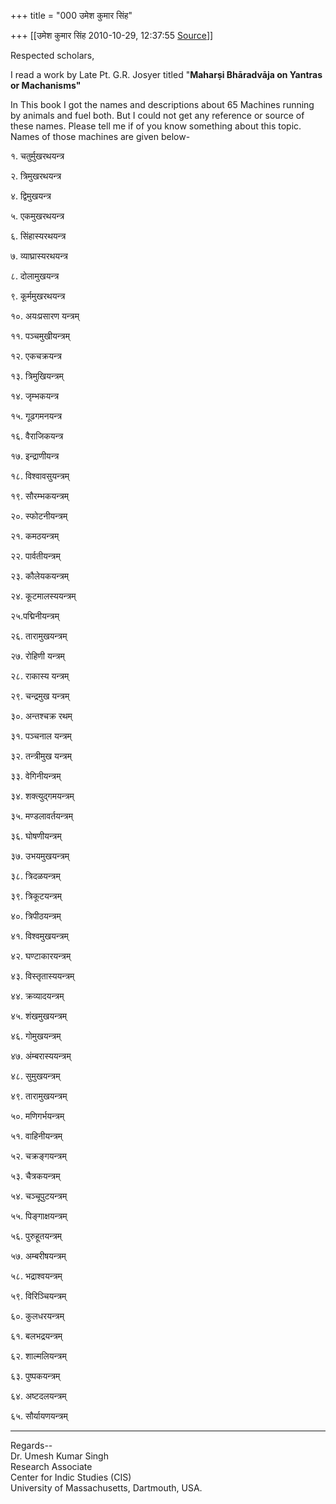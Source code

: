 +++
title = "000 उमेश कुमार सिंह"

+++
[[उमेश कुमार सिंह	2010-10-29, 12:37:55 [Source](https://groups.google.com/g/bvparishat/c/sdN5mP6MWAg)]]



Respected scholars,

I read a work by Late Pt. G.R. Josyer titled "**Maharṣi Bhāradvāja on Yantras or Machanisms"**

In This book I got the names and descriptions about 65 Machines running by animals and fuel both. But I could not get any reference or source of these names. Please tell me if of you know something about this topic. Names of those machines are given below-

१. चतुर्मुखरथयन्त्र

२. त्रिमुखरथयन्त्र

४. द्विमुखयन्त्र

५. एकमुखरथयन्त्र

६. सिंहास्यरथयन्त्र

७. व्याघ्रास्यरथयन्त्र

८. दोलामुखयन्त्र

९. कूर्ममुखरथयन्त्र

१०. अयःप्रसारण यन्त्रम्

११. पञ्चमुखीयन्त्रम्

१२. एकचक्रयन्त्र

१३. त्रिमुखियन्त्रम्

१४. जृम्भकयन्त्र

१५. गूढगमनयन्त्र

१६. वैराजिकयन्त्र

१७. इन्द्राणीयन्त्र

१८. विश्वावसुयन्त्रम्

१९. सौरम्भकयन्त्रम्

२०. स्फोटनीयन्त्रम्

२१. कमठयन्त्रम्

२२. पार्वतीयन्त्रम्

२३. कौलेयकयन्त्रम्

२४. कूटमालस्ययन्त्रम्

२५.पद्मिनीयन्त्रम्

२६. तारामुखयन्त्रम्

२७. रोहिणी यन्त्रम्

२८. राकास्य यन्त्रम्

२९. चन्द्रमुख यन्त्रम्

३०. अन्तश्चक्र रथम्

३१. पञ्चनाल यन्त्रम्

३२. तन्त्रीमुख यन्त्रम्

३३. वेगिनीयन्त्रम्

३४. शक्त्युद्गमयन्त्रम्

३५. मण्डलावर्तयन्त्रम्

३६. घोषणीयन्त्रम्

३७. उभयमुखयन्त्रम्

३८. त्रिदळयन्त्रम्

३९. त्रिकूटयन्त्रम्

४०. त्रिपीठयन्त्रम्

४१. विश्वमुखयन्त्रम्

४२. घण्टाकारयन्त्रम्

४३. विस्तृतास्ययन्त्रम्

४४. क्रव्यादयन्त्रम्

४५. शंखमुखयन्त्रम्

४६. गोमुखयन्त्रम्

४७. अंम्बरास्ययन्त्रम्

४८. सुमुखयन्त्रम्

४९. तारामुखयन्त्रम्

५०. मणिगर्भयन्त्रम्

५१. वाहिनीयन्त्रम्

५२. चक्रङ्गयन्त्रम्

५३. चैत्रकयन्त्रम्

५४. चञ्चूपुटयन्त्रम्

५५. पिङ्गाक्षयन्त्रम्

५६. पुरुहूतयन्त्रम्

५७. अम्बरीषयन्त्रम्

५८. भद्राश्वयन्त्रम्

५९. विरिञ्चियन्त्रम्

६०. कुलधरयन्त्रम्

६१. बलभद्रयन्त्रम्

६२. शाल्मलियन्त्रम्

६३. पुष्पकयन्त्रम्

६४. अष्टदलयन्त्रम्

६५. सौर्यायणयन्त्रम्



  

****

  
Regards--  
Dr. Umesh Kumar Singh  
Research Associate  
Center for Indic Studies (CIS)  
University of Massachusetts, Dartmouth, USA.  
  
  
  
  
  
  


